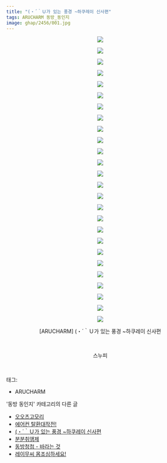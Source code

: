 ```yaml
---
title: "(・´｀Ｕ가 있는 풍경 ~하쿠레이 신사편"
tags: ARUCHARM 동방_동인지
image: ghap/2456/001.jpg
---
```

<div class="article">
<p style="text-align: center; clear: none; float: none;"><img src="{{ site.nasurl }}/ghap/2456/001.jpg"/></p>
<p style="text-align: center; clear: none; float: none;"><img src="{{ site.nasurl }}/ghap/2456/002.jpg"/></p>
<p style="text-align: center; clear: none; float: none;"><img src="{{ site.nasurl }}/ghap/2456/003.jpg"/></p>
<p style="text-align: center; clear: none; float: none;"><img src="{{ site.nasurl }}/ghap/2456/004.jpg"/></p>
<p style="text-align: center; clear: none; float: none;"><img src="{{ site.nasurl }}/ghap/2456/005.jpg"/></p>
<p style="text-align: center; clear: none; float: none;"><img src="{{ site.nasurl }}/ghap/2456/006.jpg"/></p>
<p style="text-align: center; clear: none; float: none;"><img src="{{ site.nasurl }}/ghap/2456/007.jpg"/></p>
<p style="text-align: center; clear: none; float: none;"><img src="{{ site.nasurl }}/ghap/2456/008.jpg"/></p>
<p style="text-align: center; clear: none; float: none;"><img src="{{ site.nasurl }}/ghap/2456/009.jpg"/></p>
<p style="text-align: center; clear: none; float: none;"><img src="{{ site.nasurl }}/ghap/2456/010.jpg"/></p>
<p style="text-align: center; clear: none; float: none;"><img src="{{ site.nasurl }}/ghap/2456/011.jpg"/></p>
<p style="text-align: center; clear: none; float: none;"><img src="{{ site.nasurl }}/ghap/2456/012.jpg"/></p>
<p style="text-align: center; clear: none; float: none;"><img src="{{ site.nasurl }}/ghap/2456/013.jpg"/></p>
<p style="text-align: center; clear: none; float: none;"><img src="{{ site.nasurl }}/ghap/2456/014.jpg"/></p>
<p style="text-align: center; clear: none; float: none;"><img src="{{ site.nasurl }}/ghap/2456/015.jpg"/></p>
<p style="text-align: center; clear: none; float: none;"><img src="{{ site.nasurl }}/ghap/2456/016.jpg"/></p>
<p style="text-align: center; clear: none; float: none;"><img src="{{ site.nasurl }}/ghap/2456/017.jpg"/></p>
<p style="text-align: center; clear: none; float: none;"><img src="{{ site.nasurl }}/ghap/2456/018.jpg"/></p>
<p style="text-align: center; clear: none; float: none;"><img src="{{ site.nasurl }}/ghap/2456/019.jpg"/></p>
<p style="text-align: center; clear: none; float: none;"><img src="{{ site.nasurl }}/ghap/2456/020.jpg"/></p>
<p style="text-align: center; clear: none; float: none;"><img src="{{ site.nasurl }}/ghap/2456/021.jpg"/></p>
<p style="text-align: center; clear: none; float: none;"><img src="{{ site.nasurl }}/ghap/2456/022.jpg"/></p>
<p style="text-align: center; clear: none; float: none;"><img src="{{ site.nasurl }}/ghap/2456/023.jpg"/></p>
<p style="text-align: center; clear: none; float: none;"><img src="{{ site.nasurl }}/ghap/2456/024.jpg"/></p>
<p style="text-align: center; clear: none; float: none;"><img src="{{ site.nasurl }}/ghap/2456/025.jpg"/></p>
<p style="text-align: center; clear: none; float: none;"><img src="{{ site.nasurl }}/ghap/2456/026.jpg"/></p>
<p style="text-align: center; clear: none; float: none;">[ARUCHARM] (・´｀Ｕ가 있는 풍경 ~하쿠레이 신사편</p>
<p style="text-align: center; clear: none; float: none;"><br/></p>
<p style="text-align: center; clear: none; float: none;">스누피</p>
<p><br/></p>
</div><div class="tagTrail">
<p>태그: </p>
<ul>
<li>ARUCHARM</li>
</ul>
</div><div class="another">
<p>'동방 동인지' 카테고리의 다른 글</p>
<ul>
<li><a href="/2016-10-05-ghap_2458">오오츠고모리</a></li>
<li><a href="/2016-10-05-ghap_2457">에어컨 탈환대작전!</a></li>
<li><a href="/2016-10-05-ghap_2456">(・´｀Ｕ가 있는 풍경 ~하쿠레이 신사편</a></li>
<li><a href="/2016-10-05-ghap_2455">분분취앵제</a></li>
<li><a href="/2016-10-05-ghap_2454">동방청첩 - 바라는 것</a></li>
<li><a href="/2016-10-05-ghap_2453">레이무씨 몸조심하세요!</a></li>
</ul>
</div><div class="cb_module cb_fluid">
<div class="cb_wrt cb_profile">
</div><!-- commentList close -->
</div>